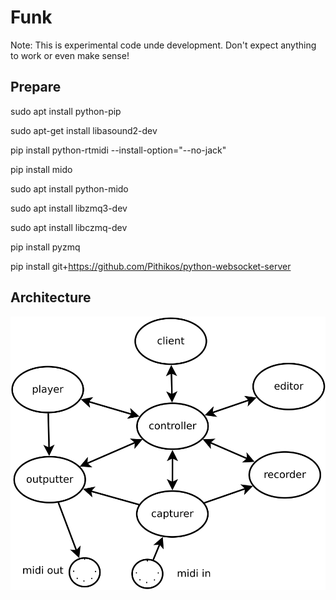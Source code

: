 # Funk

Note: This is experimental code unde development. Don't expect
anything to work or even make sense!

## Prepare

sudo apt install python-pip

sudo apt-get install libasound2-dev

pip install python-rtmidi  --install-option="--no-jack"

pip install mido

sudo apt install python-mido

sudo apt install libzmq3-dev

sudo apt install libczmq-dev

pip install pyzmq

pip install git+https://github.com/Pithikos/python-websocket-server


## Architecture

<p><img src='doc/funk_architecture.svg'></p>
